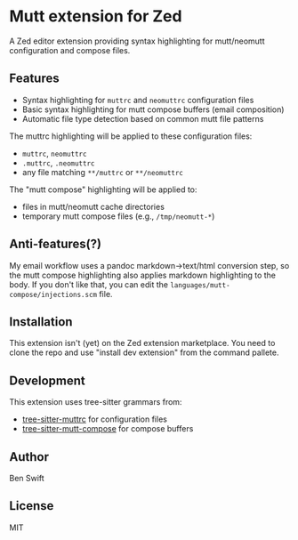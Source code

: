 # Mutt extension for Zed

A Zed editor extension providing syntax highlighting for mutt/neomutt
configuration and compose files.

## Features

- Syntax highlighting for `muttrc` and `neomuttrc` configuration files
- Basic syntax highlighting for mutt compose buffers (email composition)
- Automatic file type detection based on common mutt file patterns

The muttrc highlighting will be applied to these configuration files:

- `muttrc`, `neomuttrc`
- `.muttrc`, `.neomuttrc`
- any file matching `**/muttrc` or `**/neomuttrc`

The "mutt compose" highlighting will be applied to:

- files in mutt/neomutt cache directories
- temporary mutt compose files (e.g., `/tmp/neomutt-*`)

## Anti-features(?)

My email workflow uses a pandoc markdown->text/html conversion step, so the mutt
compose highlighting also applies markdown highlighting to the body. If you
don't like that, you can edit the `languages/mutt-compose/injections.scm` file.

## Installation

This extension isn't (yet) on the Zed extension marketplace. You need to clone
the repo and use "install dev extension" from the command pallete.

## Development

This extension uses tree-sitter grammars from:

- [tree-sitter-muttrc](https://github.com/benswift/tree-sitter-muttrc) for
  configuration files
- [tree-sitter-mutt-compose](https://github.com/benswift/tree-sitter-mutt-compose)
  for compose buffers

## Author

Ben Swift

## License

MIT

